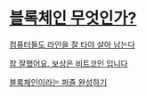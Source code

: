 # [블록체인 무엇인가?](http://www.yes24.com/Product/Goods/58551591)

[컴퓨터들도 라인을 잘 타야 살아 남는다](post/section19.md)

[참 잘했어요. 보상은 비트코인 입니다](post/section20.md)

[블록체인이라는 퍼즐 완성하기](post/section20.md)
